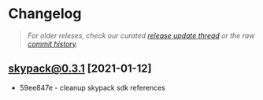 # Changelog

> _For older releses, check our curated [release update thread](https://github.com/snowpackjs/snowpack/discussions/1183) or the raw [commit history](https://github.com/snowpackjs/snowpack/commits/main/skypack)._

## skypack@0.3.1 [2021-01-12]

- 59ee847e - cleanup skypack sdk references
